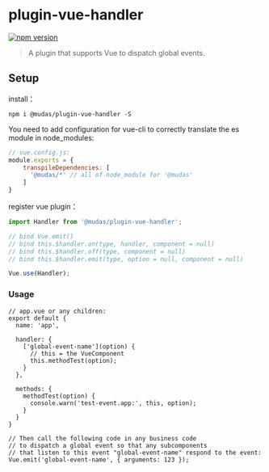 # plugin-vue-handler
[![npm version](https://img.shields.io/npm/v/@mudas/plugin-vue-handler.svg)](https://www.npmjs.org/package/@mudas/plugin-vue-handler)

> A plugin that supports Vue to dispatch global events.

## Setup
install：
```npm
npm i @mudas/plugin-vue-handler -S
```

You need to add configuration for vue-cli to correctly translate the es module in node_modules:
```js
// vue.config.js:
module.exports = {
    transpileDependencies: [
      '@mudas/*' // all of node_module for '@mudas'
    ]
}
```

register vue plugin：
```js
import Handler from '@mudas/plugin-vue-handler';

// bind Vue.emit()
// bind this.$handler.on(type, handler, component = null)
// bind this.$handler.off(type, component = null)
// bind this.$handler.emit(type, option = null, component = null)

Vue.use(Handler);
```


### Usage

```vue
// app.vue or any children:
export default {
  name: 'app',

  handler: {
    ['global-event-name'](option) {
      // this = the VueComponent
      this.methodTest(option);
    }
  },

  methods: {
    methodTest(option) {
      console.warn('test-event.app:', this, option);
    }
  }
}

// Then call the following code in any business code
// to dispatch a global event so that any subcomponents
// that listen to this event "global-event-name" respond to the event:
Vue.emit('global-event-name', { arguments: 123 });

```
